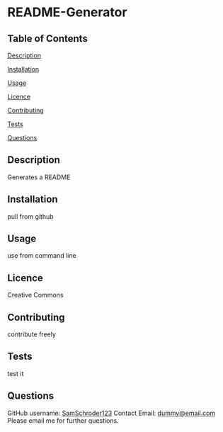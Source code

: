 # README-Generator
## Table of Contents
[Description](#description)

[Installation](#installation)

[Usage](#usage)

[Licence](#license)

[Contributing](#contributing)

[Tests](#tests)

[Questions](#questions)
## Description
Generates a README
## Installation
pull from github
## Usage
use from command line
## Licence
Creative Commons
## Contributing
contribute freely
## Tests
test it
## Questions
GitHub username: [SamSchroder123](https://github.com/SamSchroder123)
Contact Email: dummy@email.com
Please email me for further questions.
